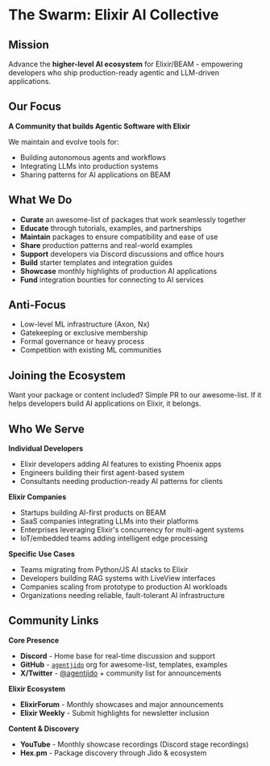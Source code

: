 # **The Swarm: Elixir AI Collective**

## **Mission**

Advance the **higher-level AI ecosystem** for Elixir/BEAM \- empowering developers who ship production-ready agentic and LLM-driven applications.

## **Our Focus**

**A Community that builds Agentic Software with Elixir**

We maintain and evolve tools for:

- Building autonomous agents and workflows  
- Integrating LLMs into production systems  
- Sharing patterns for AI applications on BEAM

## **What We Do**

- **Curate** an awesome-list of packages that work seamlessly together  
- **Educate** through tutorials, examples, and partnerships  
- **Maintain** packages to ensure compatibility and ease of use  
- **Share** production patterns and real-world examples  
- **Support** developers via Discord discussions and office hours  
- **Build** starter templates and integration guides  
- **Showcase** monthly highlights of production AI applications  
- **Fund** integration bounties for connecting to AI services

## **Anti-Focus**

- Low-level ML infrastructure (Axon, Nx)  
- Gatekeeping or exclusive membership  
- Formal governance or heavy process  
- Competition with existing ML communities

## **Joining the Ecosystem**

Want your package or content included? Simple PR to our awesome-list. If it helps developers build AI applications on Elixir, it belongs.

## **Who We Serve**

**Individual Developers**

- Elixir developers adding AI features to existing Phoenix apps  
- Engineers building their first agent-based system  
- Consultants needing production-ready AI patterns for clients

**Elixir Companies**

- Startups building AI-first products on BEAM  
- SaaS companies integrating LLMs into their platforms  
- Enterprises leveraging Elixir's concurrency for multi-agent systems  
- IoT/embedded teams adding intelligent edge processing

**Specific Use Cases**

- Teams migrating from Python/JS AI stacks to Elixir  
- Developers building RAG systems with LiveView interfaces  
- Companies scaling from prototype to production AI workloads  
- Organizations needing reliable, fault-tolerant AI infrastructure

## **Community Links**

**Core Presence**

- **Discord** \- Home base for real-time discussion and support  
- **GitHub** \- [`agentjido`](https://github.com/agentjido) org for awesome-list, templates, examples  
- **X/Twitter** \- [@agentjido](https://x.com/agentjido) \+ community list for announcements

**Elixir Ecosystem**

- **ElixirForum** \- Monthly showcases and major announcements  
- **Elixir Weekly** \- Submit highlights for newsletter inclusion

**Content & Discovery**

- **YouTube** \- Monthly showcase recordings (Discord stage recordings)  
- **Hex.pm** \- Package discovery through Jido & ecosystem